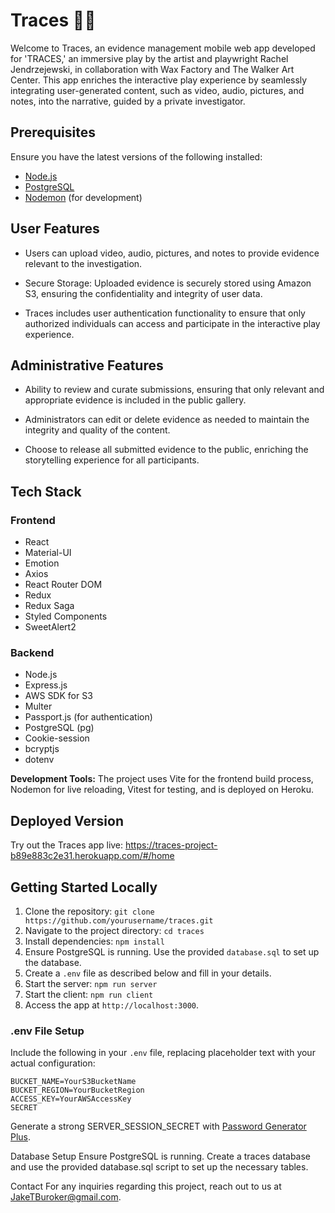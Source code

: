 # Traces 🕵️‍♂️

Welcome to Traces, an evidence management mobile web app developed for 'TRACES,' an immersive play by the artist and playwright Rachel Jendrzejewski, in collaboration with Wax Factory and The Walker Art Center. This app enriches the interactive play experience by seamlessly integrating user-generated content, such as video, audio, pictures, and notes, into the narrative, guided by a private investigator.

## Prerequisites

Ensure you have the latest versions of the following installed:
- [Node.js](https://nodejs.org/en)
- [PostgreSQL](https://www.postgresql.org)
- [Nodemon](https://nodemon.io) (for development)

## User Features

- Users can upload video, audio, pictures, and notes to provide evidence relevant to the investigation.

- Secure Storage: Uploaded evidence is securely stored using Amazon S3, ensuring the confidentiality and integrity of user data.

- Traces includes user authentication functionality to ensure that only authorized individuals can access and participate in the interactive play experience.

## Administrative Features

- Ability to review and curate submissions, ensuring that only relevant and appropriate evidence is included in the public gallery.

- Administrators can edit or delete evidence as needed to maintain the integrity and quality of the content.

- Choose to release all submitted evidence to the public, enriching the storytelling experience for all participants.

## Tech Stack

### Frontend

- React
- Material-UI
- Emotion
- Axios
- React Router DOM
- Redux
- Redux Saga
- Styled Components
- SweetAlert2

### Backend

- Node.js
- Express.js
- AWS SDK for S3
- Multer
- Passport.js (for authentication)
- PostgreSQL (pg)
- Cookie-session
- bcryptjs
- dotenv

**Development Tools:** The project uses Vite for the frontend build process, Nodemon for live reloading, Vitest for testing, and is deployed on Heroku.

## Deployed Version

Try out the Traces app live: https://traces-project-b89e883c2e31.herokuapp.com/#/home

## Getting Started Locally

1. Clone the repository: `git clone https://github.com/yourusername/traces.git`
2. Navigate to the project directory: `cd traces`
3. Install dependencies: `npm install`
4. Ensure PostgreSQL is running. Use the provided `database.sql` to set up the database.
5. Create a `.env` file as described below and fill in your details.
6. Start the server: `npm run server`
7. Start the client: `npm run client`
8. Access the app at `http://localhost:3000`.

### .env File Setup

Include the following in your `.env` file, replacing placeholder text with your actual configuration:

```plaintext
BUCKET_NAME=YourS3BucketName
BUCKET_REGION=YourBucketRegion
ACCESS_KEY=YourAWSAccessKey
SECRET
```
Generate a strong SERVER_SESSION_SECRET with [Password Generator Plus](https://passwordsgenerator.net/).

Database Setup
Ensure PostgreSQL is running. Create a traces database and use the provided database.sql script to set up the necessary tables.

Contact
For any inquiries regarding this project, reach out to us at JakeTBuroker@gmail.com.
